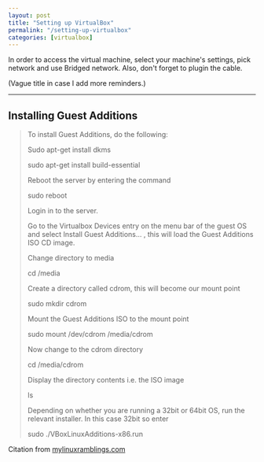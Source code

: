 ```yaml
---
layout: post
title: "Setting up VirtualBox"
permalink: "/setting-up-virtualbox"
categories: [virtualbox]
---
```


In order to access the virtual machine, select your machine's settings, pick network and use Bridged network. Also, don't forget to plugin the cable.

(Vague title in case I add more reminders.)

<hr />

<h2>Installing Guest Additions</h2>
<blockquote>To install Guest Additions, do the following:

Sudo apt-get install dkms

sudo apt-get install build-essential

Reboot the server by entering the command

sudo reboot

Login in to the server.

Go to the Virtualbox Devices entry on the menu bar of the guest OS and select Install Guest Additions… , this will load the Guest Additions ISO CD image.

Change directory to media

cd /media

Create a directory called cdrom, this will become our mount point

sudo mkdir cdrom

Mount the Guest Additions ISO to the mount point

sudo mount /dev/cdrom /media/cdrom

Now change to the cdrom directory

cd /media/cdrom

Display the directory contents i.e. the ISO image

ls

Depending on whether you are running a 32bit or 64bit OS, run the relevant installer. In this case 32bit so enter

sudo ./VBoxLinuxAdditions-x86.run</blockquote>
Citation from <a href="http://mylinuxramblings.wordpress.com/2010/06/03/installing-virtualbox-guest-additions-on-ubuntu-server-10-04/">mylinuxramblings.com</a>
